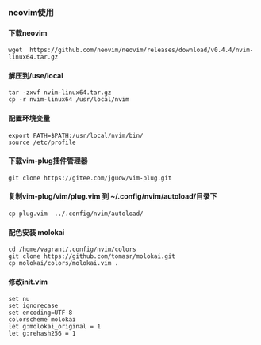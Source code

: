 ### neovim使用

#### 下载neovim

```shell
wget  https://github.com/neovim/neovim/releases/download/v0.4.4/nvim-linux64.tar.gz
```

#### 解压到/use/local

```shell
tar -zxvf nvim-linux64.tar.gz
cp -r nvim-linux64 /usr/local/nvim
```

#### 配置环境变量

```shell
export PATH=$PATH:/usr/local/nvim/bin/
source /etc/profile
```

#### 下载vim-plug插件管理器

```shell
git clone https://gitee.com/jguow/vim-plug.git
```

#### 复制vim-plug/vim/plug.vim 到 ~/.config/nvim/autoload/目录下

```shell
cp plug.vim  ../.config/nvim/autoload/
```

#### 配色安装 molokai

```shell
cd /home/vagrant/.config/nvim/colors
git clone https://github.com/tomasr/molokai.git 
cp molokai/colors/molokai.vim .
```

#### 修改init.vim

```shell
set nu
set ignorecase
set encoding=UTF-8
colorscheme molokai
let g:molokai_original = 1
let g:rehash256 = 1
```



